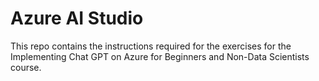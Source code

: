 #  Azure AI Studio

This repo contains the instructions required for the exercises for the Implementing Chat GPT on Azure for Beginners and Non-Data Scientists course.
